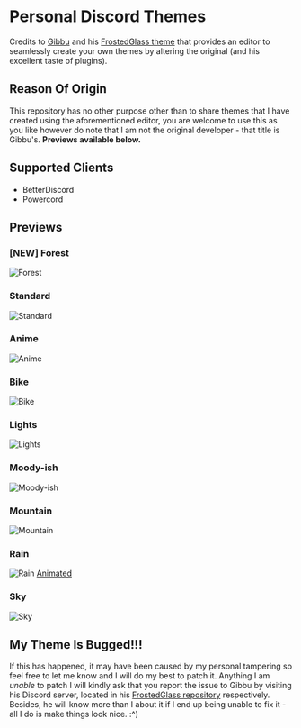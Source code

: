 # Personal Discord Themes
Credits to [Gibbu](https://github.com/Gibbu) and his [FrostedGlass theme](https://github.com/DiscordStyles/FrostedGlass) that provides an editor to seamlessly create your own themes by altering the original (and his excellent taste of plugins).

## Reason Of Origin
This repository has no other purpose other than to share themes that I have created using the aforementioned editor, you are welcome to use this as you like however do note that I am not the original developer - that title is Gibbu's. **Previews available below.**

## Supported Clients
- BetterDiscord
- Powercord

## Previews

### [NEW] Forest
![Forest](https://i.imgur.com/rY1wNwX.jpg)

### Standard
![Standard](https://i.imgur.com/ucMKHGX.png)

### Anime
![Anime](https://i.imgur.com/9EKJjgg.jpeg)

### Bike
![Bike](https://i.imgur.com/MhuU8Ut.jpeg)

### Lights
![Lights](https://i.imgur.com/UFUVJEB.png)

### Moody-ish
![Moody-ish](https://i.imgur.com/hs4kBdU.jpg)

### Mountain
![Mountain](https://i.imgur.com/iUVs6M6.png)

### Rain
![Rain](https://i.imgur.com/KkdFos7.jpg)
[Animated](https://i.imgur.com/JP9RPFT.mp4)

### Sky
![Sky](https://i.imgur.com/Q3C5xnk.jpeg)

## My Theme Is Bugged!!!
If this has happened, it may have been caused by my personal tampering so feel free to let me know and I will do my best to patch it. Anything I am *unable* to patch I will kindly ask that you report the issue to Gibbu by visiting his Discord server, located in his [FrostedGlass repository](https://github.com/DiscordStyles/FrostedGlass) respectively. Besides, he will know more than I about it if I end up being unable to fix it - all I do is make things look nice. :^)
